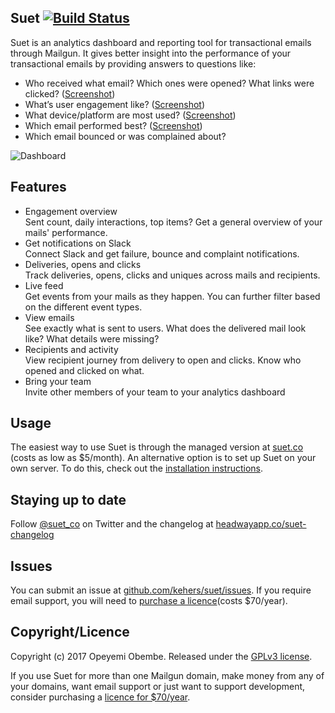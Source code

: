 ## Suet [![Build Status](https://travis-ci.org/kehers/suet.svg?branch=master)](https://travis-ci.org/kehers/suet)

Suet is an analytics dashboard and reporting tool for transactional emails through Mailgun. It gives better insight into the performance of your transactional emails by providing answers to questions like: 

- Who received what email? Which ones were opened? What links were clicked? ([Screenshot](https://github.com/kehers/suet/raw/master/public_html/images/screenshots/feed.png))
- What’s user engagement like? ([Screenshot](https://github.com/kehers/suet/raw/master/public_html/images/screenshots/users.png))
- What device/platform are most used? ([Screenshot](https://github.com/kehers/suet/raw/master/public_html/images/screenshots/dashboard.png))
- Which email performed best? ([Screenshot](https://github.com/kehers/suet/raw/master/public_html/images/screenshots/email.png))
- Which email bounced or was complained about?

![Dashboard](https://github.com/kehers/suet/raw/master/public_html/images/screenshots/dashboard.png)

## Features

- Engagement overview   
Sent count, daily interactions, top items? Get a general overview of your mails' performance.
- Get notifications on Slack   
Connect Slack and get failure, bounce and complaint notifications.
- Deliveries, opens and clicks   
Track deliveries, opens, clicks and uniques across mails and recipients.
- Live feed   
Get events from your mails as they happen. You can further filter based on the different event types.
- View emails   
See exactly what is sent to users. What does the delivered mail look like? What details were missing?
- Recipients and activity   
View recipient journey from delivery to open and clicks. Know who opened and clicked on what.
- Bring your team   
Invite other members of your team to your analytics dashboard

## Usage

The easiest way to use Suet is through the managed version at [suet.co](https://suet.co/) (costs as low as $5/month). An alternative option is to set up Suet on your own server. To do this, check out the [installation instructions](http://github.com/kehers/suet/blob/master/docs/installation.md).

## Staying up to date

Follow [@suet_co](http://twitter.com/suet_co) on Twitter and the changelog at [headwayapp.co/suet-changelog](https://headwayapp.co/suet-changelog)

## Issues

You can submit an issue at [github.com/kehers/suet/issues](http://github.com/kehers/suet/issues). If you require email support, you will need to [purchase a licence](https://pay.paddle.com/checkout/515197)(costs $70/year).

## Copyright/Licence

Copyright (c) 2017 Opeyemi Obembe. Released under the [GPLv3 license](https://www.gnu.org/licenses/gpl-3.0.txt).

If you use Suet for more than one Mailgun domain, make money from any of your domains, want email support or just want to support development, consider purchasing a [licence for $70/year](https://pay.paddle.com/checkout/515197).
